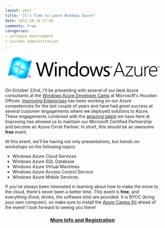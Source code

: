 ```yaml
---
layout: post
title: "It's Time to Learn Windows Azure"
date: 2012-10-10 17:02
comments: true
categories: 
- software development
- systems administration
---
```


<img style="float:center" src="/images/posts/2012-10-10-its-time-to-learn-windows-azure/windows_azure_logo2.jpeg" alt="Windows Azure" />

On October 22nd, I'll be presenting with several of our best Azure consultants at the <a href="http://www.improvingenterprises.com/events/event/windows-azure-developer-camp/">Windows Azure Developer Camp</a> at Microsoft's Houston Offices. <a href="http://www.improvingenterprises.com">Improving Enterprises</a> has been working on our Azure competencies for the last couple of years and have had <em>great</em> success at several customer engagements where we deployed solutions to Azure. These engagements combined with the <a href="http://www.improvingenterprises.com/about/people">amazing talent</a> we have here at Improving has allowed us to maintain our Microsoft Certified Partnership and become an Azure Circle Partner. In short, this should be an <em>awesome</em> <strong>free</strong> event.

At this event, we'll be having not only presentations, but <em>hands-on workshops</em> on the following topics:

<ul>
<li>Windows Azure Cloud Services</li>
<li>Windows Azure SQL Database</li>
<li>Windows Azure Virtual Machines</li>
<li>Windows Azure Access Control Service</li>
<li>Windows Azure Mobile Services</li>
</ul>

If you've always been interested in learning about how to make the move to the cloud, there's never been a better time. This event is <strong>free</strong>, and everything (food, drinks, the software bits) are provided. It is BYOC (bring your own computer), so make sure to install the <a href="http://www.devcamps.ms/windowsazure/downloads">Azure Camps Kit</a> ahead of the event! I look forward to seeing you there!

<h3 style="text-align: center;"><a href="http://www.improvingenterprises.com/events/event/windows-azure-developer-camp/">More Info and Registration</a></h3>
